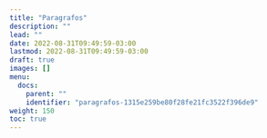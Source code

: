 ```yaml
---
title: "Paragrafos"
description: ""
lead: ""
date: 2022-08-31T09:49:59-03:00
lastmod: 2022-08-31T09:49:59-03:00
draft: true
images: []
menu:
  docs:
    parent: ""
    identifier: "paragrafos-1315e259be80f28fe21fc3522f396de9"
weight: 150
toc: true
---
```

